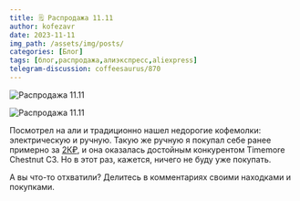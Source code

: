 ```yaml
---
title: 🗒 Распродажа 11.11
author: kofezavr
date: 2023-11-11
img_path: /assets/img/posts/
categories: [Блог]
tags: [блог,распродажа,алиэкспресс,aliexpress]
telegram-discussion: coffeesaurus/870
--- 
```

![Распродажа 11.11](23/11/11-11-01.jpg)

![Распродажа 11.11](23/11/11-11-02.jpg)

Посмотрел на али и традиционно нашел недорогие кофемолки: электрическую и ручную. Такую же ручную я покупал себе ранее примерно за [2К₽](https://t.me/coffeesaurus/724), и она оказалась достойным конкурентом Timemore Chestnut C3. Но в этот раз, кажется, ничего не буду уже покупать.

А вы что-то отхватили? Делитесь в комментариях своими находками и покупками.